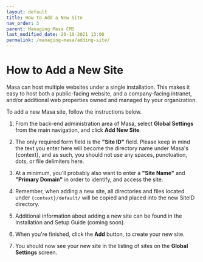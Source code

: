 ```yaml
---
layout: default
title: How to Add a New Site
nav_order: 3
parent: Managing Masa CMS
last_modified_date: 20-10-2021 13:00
permalink: /managing-masa/adding-site/
---
```

# How to Add a New Site

Masa can host multiple websites under a single installation. This makes it easy to host both a public-facing website, and a company-facing intranet, and/or additional web properties owned and managed by your organization.

To add a new Masa site, follow the instructions below.

1. From the back-end administration area of Masa, select **Global Settings** from the main navigation, and click **Add New Site**.

2. The only required form field is the **"Site ID"** field. Please keep in mind the text you enter here will become the directory name under Masa's {context}, and as such, you should not use any spaces, punctuation, dots, or file delimiters here.

3. At a minimum, you'll probably also want to enter a **"Site Name"** and **"Primary Domain"** in order to identify, and access the site.

4. Remember, when adding a new site, all directories and files located under `{context}/default/` will be copied and placed into the new SiteID directory.

5. Additional information about adding a new site can be found in the Installation and Setup Guide (coming soon).

6. When you're finished, click the **Add** button, to create your new site.

7. You should now see your new site in the listing of sites on the **Global Settings** screen.